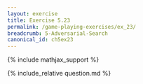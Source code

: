 ```yaml
---
layout: exercise
title: Exercise 5.23
permalink: /game-playing-exercises/ex_23/
breadcrumb: 5-Adversarial-Search
canonical_id: ch5ex23
---
```


{% include mathjax_support %}
<div id="hiddden">{% include_relative question.md %}</div>
